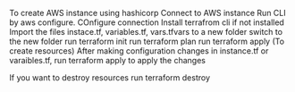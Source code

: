To create AWS instance using hashicorp
Connect to AWS instance
Run CLI by aws configure. COnfigure connection
Install terrafrom cli if not installed
Import the files instace.tf, variables.tf, vars.tfvars to a new folder
switch to the new folder
run terraform init
run terraform plan
run terraform apply (To create resources)
After making configuration changes in instance.tf or varaibles.tf,
run terraform apply to apply the changes

If you want to destroy resources
run terraform destroy